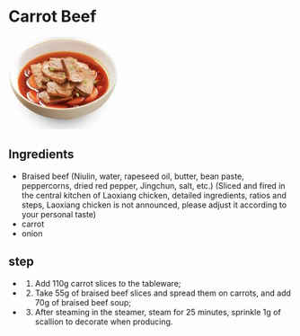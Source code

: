 # Carrot Beef

![胡萝卜牛肉](/images/胡萝卜牛肉.png)

## Ingredients

- Braised beef (Niulin, water, rapeseed oil, butter, bean paste, peppercorns, dried red pepper, Jingchun, salt, etc.) (Sliced ​​and fired in the central kitchen of Laoxiang chicken, detailed ingredients, ratios and steps, Laoxiang chicken is not announced, please adjust it according to your personal taste)
- carrot
- onion

## step

- 1. Add 110g carrot slices to the tableware;
- 2. Take 55g of braised beef slices and spread them on carrots, and add 70g of braised beef soup;
- 3. After steaming in the steamer, steam for 25 minutes, sprinkle 1g of scallion to decorate when producing.
